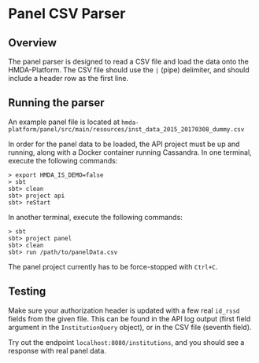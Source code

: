 # Panel CSV Parser

## Overview
The panel parser is designed to read a CSV file and load the data onto the HMDA-Platform.  The CSV file should use the `|` (pipe) delimiter, and should include a header row as the first line.

## Running the parser
An example panel file is located at `hmda-platform/panel/src/main/resources/inst_data_2015_20170308_dummy.csv`

In order for the panel data to be loaded, the API project must be up and running, along with a Docker container running Cassandra.  In one terminal, execute the following commands:
```shell
> export HMDA_IS_DEMO=false
> sbt
sbt> clean
sbt> project api
sbt> reStart
```

In another terminal, execute the following commands:
```shell
> sbt
sbt> project panel
sbt> clean
sbt> run /path/to/panelData.csv
```
The panel project currently has to be force-stopped with `Ctrl+C`.

## Testing
Make sure your authorization header is updated with a few real `id_rssd` fields from the given file.  This can be found in the API log output (first field argument in the `InstitutionQuery` object), or in the CSV file (seventh field).

Try out the endpoint `localhost:8080/institutions`, and you should see a response with real panel data.
